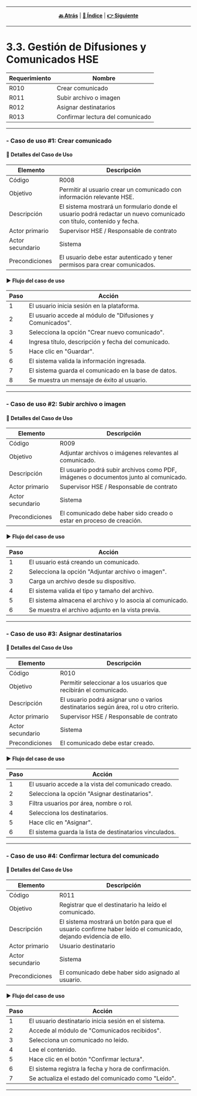 <hr>
<div align="center">
 

[**🔙 Atrás**](../3.2/3.2.md) | [**📜 Índice**](../../README.md) | [**👉 Siguiente**](../3.4/3.4.md)

</div>
<hr>


# 3.3. Gestión de Difusiones y Comunicados HSE

| Requerimiento | Nombre                      |
|--------|------------------------------------|
| R010  | Crear comunicado                   |
| R011  | Subir archivo o imagen             |
| R012  | Asignar destinatarios              |
| R013  | Confirmar lectura del comunicado   |

---

### - Caso de uso #1: Crear comunicado

#### 🧾 Detalles del Caso de Uso

| Elemento          | Descripción                                                                 |
|-------------------|-----------------------------------------------------------------------------|
| Código            | R008                                                                      |
| Objetivo          | Permitir al usuario crear un comunicado con información relevante HSE.     |
| Descripción       | El sistema mostrará un formulario donde el usuario podrá redactar un nuevo comunicado con título, contenido y fecha. |
| Actor primario    | Supervisor HSE / Responsable de contrato                                    |
| Actor secundario  | Sistema                                                                    |
| Precondiciones    | El usuario debe estar autenticado y tener permisos para crear comunicados. |

#### ▶️ Flujo del caso de uso

| Paso | Acción                                                             |
|------|--------------------------------------------------------------------|
| 1    | El usuario inicia sesión en la plataforma.                         |
| 2    | El usuario accede al módulo de "Difusiones y Comunicados".         |
| 3    | Selecciona la opción "Crear nuevo comunicado".                     |
| 4    | Ingresa título, descripción y fecha del comunicado.                |
| 5    | Hace clic en "Guardar".                                            |
| 6    | El sistema valida la información ingresada.                        |
| 7    | El sistema guarda el comunicado en la base de datos.               |
| 8    | Se muestra un mensaje de éxito al usuario.                         |

---

### - Caso de uso #2: Subir archivo o imagen

#### 🧾 Detalles del Caso de Uso

| Elemento          | Descripción                                                                 |
|-------------------|-----------------------------------------------------------------------------|
| Código            | R009                                                                      |
| Objetivo          | Adjuntar archivos o imágenes relevantes al comunicado.                     |
| Descripción       | El usuario podrá subir archivos como PDF, imágenes o documentos junto al comunicado. |
| Actor primario    | Supervisor HSE / Responsable de contrato                                    |
| Actor secundario  | Sistema                                                                    |
| Precondiciones    | El comunicado debe haber sido creado o estar en proceso de creación.       |

#### ▶️ Flujo del caso de uso

| Paso | Acción                                                       |
|------|--------------------------------------------------------------|
| 1    | El usuario está creando un comunicado.                      |
| 2    | Selecciona la opción "Adjuntar archivo o imagen".           |
| 3    | Carga un archivo desde su dispositivo.                      |
| 4    | El sistema valida el tipo y tamaño del archivo.             |
| 5    | El sistema almacena el archivo y lo asocia al comunicado.   |
| 6    | Se muestra el archivo adjunto en la vista previa.           |

---

### - Caso de uso #3: Asignar destinatarios

#### 🧾 Detalles del Caso de Uso

| Elemento          | Descripción                                                                 |
|-------------------|-----------------------------------------------------------------------------|
| Código            | R010                                                                      |
| Objetivo          | Permitir seleccionar a los usuarios que recibirán el comunicado.            |
| Descripción       | El usuario podrá asignar uno o varios destinatarios según área, rol u otro criterio. |
| Actor primario    | Supervisor HSE / Responsable de contrato                                    |
| Actor secundario  | Sistema                                                                    |
| Precondiciones    | El comunicado debe estar creado.                                            |

#### ▶️ Flujo del caso de uso

| Paso | Acción                                                           |
|------|------------------------------------------------------------------|
| 1    | El usuario accede a la vista del comunicado creado.             |
| 2    | Selecciona la opción "Asignar destinatarios".                   |
| 3    | Filtra usuarios por área, nombre o rol.                         |
| 4    | Selecciona los destinatarios.                                   |
| 5    | Hace clic en "Asignar".                                         |
| 6    | El sistema guarda la lista de destinatarios vinculados.         |

---

### - Caso de uso #4: Confirmar lectura del comunicado

#### 🧾 Detalles del Caso de Uso

| Elemento          | Descripción                                                                 |
|-------------------|-----------------------------------------------------------------------------|
| Código            | R011                                                                      |
| Objetivo          | Registrar que el destinatario ha leído el comunicado.                      |
| Descripción       | El sistema mostrará un botón para que el usuario confirme haber leído el comunicado, dejando evidencia de ello. |
| Actor primario    | Usuario destinatario                                                        |
| Actor secundario  | Sistema                                                                    |
| Precondiciones    | El comunicado debe haber sido asignado al usuario.                         |

#### ▶️ Flujo del caso de uso

| Paso | Acción                                                               |
|------|----------------------------------------------------------------------|
| 1    | El usuario destinatario inicia sesión en el sistema.                |
| 2    | Accede al módulo de "Comunicados recibidos".                         |
| 3    | Selecciona un comunicado no leído.                                   |
| 4    | Lee el contenido.                                                    |
| 5    | Hace clic en el botón "Confirmar lectura".                           |
| 6    | El sistema registra la fecha y hora de confirmación.                 |
| 7    | Se actualiza el estado del comunicado como "Leído".                  |

---


